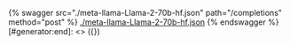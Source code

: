 [#generator:start]: <> ({ "template": "openapi" })
{% swagger src="./meta-llama-Llama-2-70b-hf.json" path="/completions" method="post" %}
[./meta-llama-Llama-2-70b-hf.json](./meta-llama-Llama-2-70b-hf.json)
{% endswagger %}
[#generator:end]: <> ({})